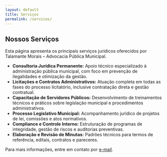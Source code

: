 ```yaml
---
layout: default
title: Serviços
permalink: /servicos/
---
```


<section>
  <h2>Nossos Serviços</h2>
  <p>Esta página apresenta os principais serviços jurídicos oferecidos por Talamante Morais – Advocacia Pública Municipal.</p>

  <ul>
    <li><strong>Consultoria Jurídica Permanente:</strong> Apoio técnico especializado à administração pública municipal, com foco em prevenção de ilegalidades e otimização da gestão.</li>
    <li><strong>Licitações e Contratos Administrativos:</strong> Atuação completa em todas as fases do processo licitatório, inclusive contratação direta e gestão contratual.</li>
    <li><strong>Capacitação de Servidores Públicos:</strong> Desenvolvimento de treinamentos técnicos e práticos sobre legislação municipal e procedimentos administrativos.</li>
    <li><strong>Processo Legislativo Municipal:</strong> Acompanhamento jurídico de projetos de lei, comissões e atos normativos.</li>
    <li><strong>Compliance e Controle Interno:</strong> Estruturação de programas de integridade, gestão de riscos e auditorias preventivas.</li>
    <li><strong>Elaboração e Revisão de Minutas:</strong> Padrões técnicos para termos de referência, editais, contratos e pareceres.</li>
  </ul>

  <p>Para mais informações, entre em contato por <a href="mailto:talamantemorais@gmail.com">e-mail</a>.</p>
</section>
